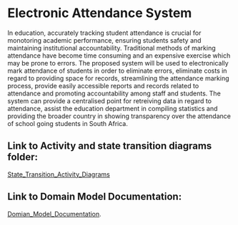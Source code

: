 # Electronic Attendance System

In education, accurately tracking student attendance is crucial for monotoring academic performance, ensuring students safety and maintaining institutional accountability. Traditional methods of marking attendance have become time consuming and an expensive exercise which may be prone to errors. The proposed system will be used to electronically mark attendance of students in order to eliminate errors, eliminate costs in regard to providing space for records, streamlining the attendance marking process, provide easily accessible reports and records related to attendance and promoting accountability among staff and students.  The system can provide a centralised point for retreiving data in regard to attendance, assist the education department in compiling statistics and providing the broader country in showing transparency over the attendance of school going students in South Africa.

## Link to Activity and state transition diagrams folder:
[State_Transition_Activity_Diagrams](STATE_AND_ACTIVITY_DIAGRAMS/)

## Link to Domain Model Documentation:
[Domian_Model_Documentation](DOMAINMODELDOCS/).
